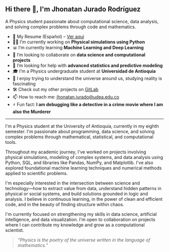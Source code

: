 ## Hi there 👋, I'm Jhonatan Jurado Rodríguez

A Physics student passionate about computational science, data analysis, and solving complex problems through code and mathematics.

- 📄 My Resume (Español) – [Ver aquí](https://drive.google.com/file/d/1IYELs_o_0RTKZtJ1MCUOwRiwPyejWNb3/view?usp=drive_link)
- 👨‍🔬 I’m currently working on **Physical simulations using Python**
- 📊 I’m currently learning **Machine Learning and Deep Learning**
- 👯 I’m looking to collaborate on **data science and computational projects**
- 🤔 I’m looking for help with **advanced statistics and predictive modeling**
- 🎓 I’m a Physics undergraduate student at **Universidad de Antioquia**
- 🧠 I enjoy trying to understand the universe around us, studying reality is fascinating
- 🛠 Check out my other projects on [GitLab](https://gitlab.com/users/JhonatanJ/projects)
- 📫 How to reach me: [jhonatan.jurado@udea.edu.co](mailto:jhonatan.jurado@udea.edu.co)
- ⚡ Fun fact:  **I am debugging like a detective in a crime movie where I am also the Murderer**

---

I'm a Physics student at the University of Antioquia, currently in my eighth semester. I'm passionate about programming, data science, and solving complex problems through mathematical, statistical, and computational tools.

Throughout my academic journey, I've worked on projects involving physical simulations, modeling of complex systems, and data analysis using Python, SQL, and libraries like Pandas, NumPy, and Matplotlib. I've also explored foundational machine learning techniques and numerical methods applied to scientific problems.

I'm especially interested in the intersection between science and technology—how to extract value from data, understand hidden patterns in physical or social systems, and build solutions grounded in logic and analysis. I believe in continuous learning, in the power of clean and efficient code, and in the beauty of finding structure within chaos.

I'm currently focused on strengthening my skills in data science, artificial intelligence, and data visualization. I'm open to collaboration on projects where I can contribute my knowledge and grow as a computational scientist.

> _“Physics is the poetry of the universe written in the language of mathematics.”_
